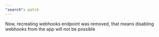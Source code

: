 ```yaml
---
"search": patch
---
```


Now, recreating webhooks endpoint was removed, that means disabling webhooks from the app will not be possible
